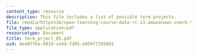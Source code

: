 ```yaml
---
content_type: resource
description: This file includes a list of possible term projects.
file: /media/https%3A/open-learning-course-data-rc.s3.amazonaws.com/6-542j-laboratory-on-the-physiology-acoustics-and-perception-of-speech-fall-2005/4ee0776a9019ce4dfd05a959f7205003_term_prject_05.pdf
file_type: application/pdf
resourcetype: Document
title: term_prject_05.pdf
uid: 4ee0776a-9019-ce4d-fd05-a959f7205003
---
```

